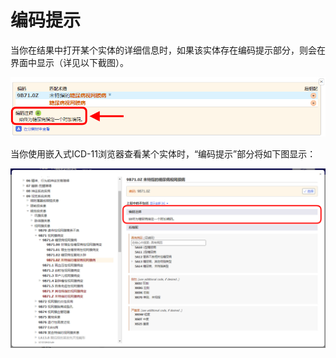 ﻿# 编码提示

当你在结果中打开某个实体的详细信息时，如果该实体存在编码提示部分，则会在界面中显示（详见以下截图）。

![screenshot of Coding Tool link for available coding note](img/browser-available-codingnote-v4.png "Coding Tool link for available coding note")

当你使用嵌入式ICD-11浏览器查看某个实体时，“编码提示”部分将如下图显示：

![screenshot of Coding Tool coding note example](img/codingnote-v4.png "Coding Tool coding note example")
